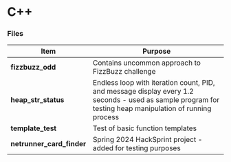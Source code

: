 # C++
### Files
**Item** | **Purpose**
--- | ---
**fizzbuzz_odd** | Contains uncommon approach to FizzBuzz challenge
**heap_str_status** | Endless loop with iteration count, PID, and message display every 1.2 seconds - used as sample program for testing heap manipulation of running process
**template_test** | Test of basic function templates
**netrunner_card_finder** | Spring 2024 HackSprint project - added for testing purposes

#
